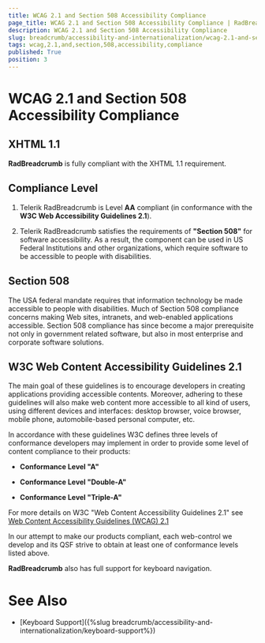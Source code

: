 ```yaml
---
title: WCAG 2.1 and Section 508 Accessibility Compliance
page_title: WCAG 2.1 and Section 508 Accessibility Compliance | RadBreadcrumb for ASP.NET AJAX Documentation
description: WCAG 2.1 and Section 508 Accessibility Compliance
slug: breadcrumb/accessibility-and-internationalization/wcag-2.1-and-section-508-accessibility-compliance
tags: wcag,2.1,and,section,508,accessibility,compliance
published: True
position: 3
---
```


# WCAG 2.1 and Section 508 Accessibility Compliance

## XHTML 1.1

**RadBreadcrumb** is fully compliant with the XHTML 1.1 requirement.

## Compliance Level

1. Telerik RadBreadcrumb is Level **AA** compliant (in conformance with the **W3C Web Accessibility Guidelines 2.1**).

1. Telerik RadBreadcrumb satisfies the requirements of **"Section 508"** for software accessibility. As a result, the component can be used in US Federal Institutions and other organizations, which require software to be accessible to people with disabilities.

## Section 508

The USA federal mandate requires that information technology be made accessible to people with disabilities. Much of Section 508 compliance concerns making Web sites, intranets, and web-enabled applications accessible. Section 508 compliance has since become a major prerequisite not only in government related software, but also in most enterprise and corporate software solutions.

## W3C Web Content Accessibility Guidelines 2.1

The main goal of these guidelines is to encourage developers in creating applications providing accessible contents. Moreover, adhering to these guidelines will also make web content more accessible to all kind of users, using different devices and interfaces: desktop browser, voice browser, mobile phone, automobile-based personal computer, etc.

In accordance with these guidelines W3C defines three levels of conformance developers may implement in order to provide some level of content compliance to their products:

* **Conformance Level "A"**

* **Conformance Level "Double-A"**

* **Conformance Level "Triple-A"**

For more details on W3C "Web Content Accessibility Guidelines 2.1" see [Web Content Accessibility Guidelines (WCAG) 2.1](https://www.w3.org/TR/WCAG/)

In our attempt to make our products compliant, each web-control we develop and its QSF strive to obtain at least one of conformance levels listed above.

**RadBreadcrumb** also has full support for keyboard navigation.

# See Also

 * [Keyboard Support]({%slug breadcrumb/accessibility-and-internationalization/keyboard-support%})